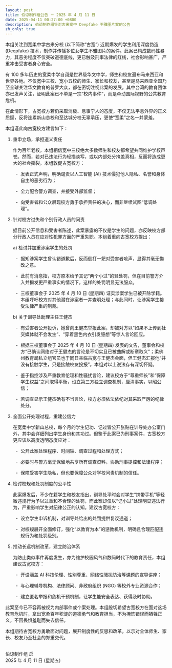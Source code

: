 ```yaml
---
layout: post
title: 伯谅制作组公告 － 2025 年 4 月 11 日
date: 2025-04-11 00:27:00 +0800
description: 伯谅制作组针对古来宽中 Deepfake 不雅图片案的公告
zh_only: true
---
```

<style>
ol li ul li {
    list-style-type: "-  ";
}
</style>
本组关注到宽柔中学古来分校 (以下简称“古宽”) 近期爆发的学生利用深度伪造 (Deepfake) 技术，制作并传播多位女学生不雅图片的案件。此案已构成数码性暴力，其恶劣程度不仅突破道德底线，更已触及刑事法律的红线，社会影响甚广，严重冲击受害者身心安全。

有 100 多年历史的宽柔中学自诩是世界级华文中学，师生和校友遍布马来西亚和世界各地。不仅宽中三校、宽小五校的师生、家长和校友，甚至是马来西亚全国乃至全球关注华文教育的普罗大众，都在密切注视此案的发展。其中台湾的教育团体亦已发声关注，证明此案已不单是一宗“校内事件”，而是牵动国际视野的公共教育危机。

在此情形下，古宽校方若仍采取消极、息事宁人的态度，不仅无法平息外界的正义质疑，反将连累新山总校和至达城分校无辜承压，更使“宽柔”之名一并蒙羞。

本组谨此向古宽校方建言如下：

1. 重申立场，承担道义责任

   作为百年老校，本组相信宽中三校绝大多数师生和校友都希望共同维护学校声誉。然而，若对已违法行为轻描淡写，或以内部处分掩盖真相，反而将造成更大的社会撕裂。本组敦促古宽校方：

   - 发表正式声明，明确谴责以人工智能 (AI) 技术侵犯他人隐私、名誉和身体自主的恶劣行为；

   - 全力配合警方调查，并接受外部监督；

   - 向受害者和公众展现校方勇于承担责任的决心，而非继续试图“低调处理”。

2. 针对校方过失和个别行政人员的问责

   据目前公开信息和受害者陈述，此案暴露的不仅是学生的问题，亦反映校方部分行政人员在应对性犯罪方面的严重失职。本组着重向古宽校方提出：

   a) 检讨并加重涉案学生的处罚

      - 据知涉案学生曾认错道歉后，反而倒打一耙对受害者呛声，显得其毫无悔改之意。

      - 此前有消息指，校方原本给予其记“两个小过”的轻处罚，但在目前警方介入并揭发更严重事实的情况下，这样的处罚明显无法服众。

      - 三校董事会于 2025 年 4 月 10 日 (星期四) 证实涉案学生已被开除学籍。本组呼吁校方对其他潜在涉案者一并查明处理；与此同时，让涉案学生接受法律严重的制裁。

   b) 关于训导处助理主任王健杰

      - 有受害者公开投诉，她曾向王健杰举报此案，却被对方以“如果不上传到社交媒体就不会发生”、“穿着黑色内衣引发臆想”等惊人言论回应。

      - 根据三校董事会于 2025 年 4 月 10 日 (星期四) 发表的文告，董事会和校方“已确认网络对于王健杰的言论是不切实且已被曲解或断章取义”；柔佛州教育局私立组官员也于同日亲临古宽与王健杰会面，但王健杰汇报他“并没有接触学生，只是接触校友投报”。本组对以上说法存有深切怀疑。

      - 鉴于指控涉及严重教育伦理和性骚扰言论，建议校方于“尊重师长”和“保障学生权益”之间取得平衡，设立第三方独立调查机制，厘清事实，以昭公信；

      - 若调查显示王健杰确有不当言论，校方必须依法依纪对其采取严厉的纪律处分。

3. 全面公开处理过程，重建公信力

   在宽柔中学新山总校，每个月的学生记功、记过皆公开张贴在训导处办公室门外，其中会详细列出学生身份和其功过。但鉴于此案已为刑事案件，古宽校方更应该以高度透明态度应对：

   - 公开此案处理程序、时间轴、调查过程和处理方式；

   - 必要时与警方毫无保留地共享所有调查资料，协助刑事提控和法律程序；

   - 保障受害学生隐私，但也要保障公众对学校问责机制的信任。

4. 检讨校规和处罚制度的公平性

   此案爆发后，不少在籍学生和校友指出，训导处平时会对学生“携带手机”等轻微违规行为予以过重和不合理的处罚，而此案却仅以“记小过”处理明显违法行为，严重影响学生对纪律公正的认知。建议古宽校方：

   - 设立学生申诉机制，对训导处给出的处罚提供复议通道；

   - 对校规展开全面修订，强化“以教育为本”的惩教机制，明确且合理匹配违规行为和处罚级别。

5. 推动长远机制改革，建立防治体系

   为防止类似事件再度发生，亦为维护校园风气和数码时代下的教育责任，本组建议古宽校方：

   - 开设涵盖 AI 科技伦理、性别尊重、网络性骚扰防治等课题的宣导讲座；

   - 与心理辅导机构、法律顾问、非政府组织 (NGO) 等校外专业资源合作；

   - 建立匿名举报和危机干预机制，让学生能安全表达、获得及时协助。

此案至今已不容再被视为内部事件或个案处理。本组殷切希望古宽校方在面对这场教育危机时，拿出宽柔百年积淀的道德勇气和教育担当，不为掩饰错误而牺牲正义，不因畏惧羞耻而失去信任。

本组期待古宽校方勇敢面对问题，展开制度性的反思和改革，以示对全体师生、家长、校友乃至社会的郑重交代。<br>&#160;

伯谅制作组 启<br>
2025 年 4 月 11 日 (星期五)